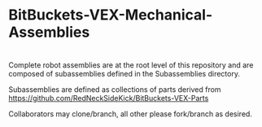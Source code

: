 # BitBuckets-VEX-Mechanical-Assemblies
# 
Complete robot assemblies are at the root level of this repository and are
composed of subassemblies defined in the Subassemblies directory.

Subassemblies are defined as collections of parts derived from https://github.com/RedNeckSideKick/BitBuckets-VEX-Parts

Collaborators may clone/branch, all other please fork/branch as desired.
 
